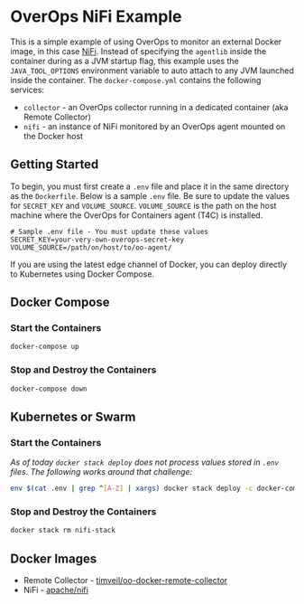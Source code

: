 # OverOps NiFi Example
This is a simple example of using OverOps to monitor an external Docker image, in this case [NiFi](https://hub.docker.com/r/apache/nifi/).  Instead of specifying the `agentlib` inside the container during as a JVM startup flag, this example uses the `JAVA_TOOL_OPTIONS` environment variable to auto attach to any JVM launched inside the container.  The `docker-compose.yml` contains the following services:
* `collector` - an OverOps collector running in a dedicated container (aka Remote Collector)
* `nifi` - an instance of NiFi monitored by an OverOps agent mounted on the Docker host

## Getting Started
To begin, you must first create a `.env` file and place it in the same directory as the `Dockerfile`.  Below is a sample `.env` file.  Be sure to update the values for `SECRET_KEY` and `VOLUME_SOURCE`.  `VOLUME_SOURCE` is the path on the host machine where the  OverOps for Containers agent (T4C) is installed.

```properties
# Sample .env file - You must update these values
SECRET_KEY=your-very-own-overops-secret-key
VOLUME_SOURCE=/path/on/host/to/oo-agent/
```

If you are using the latest edge channel of Docker, you can deploy directly to Kubernetes using Docker Compose.

## Docker Compose

### Start the Containers
```bash
docker-compose up
```

### Stop and Destroy the Containers
```bash
docker-compose down
```

## Kubernetes or Swarm

### Start the Containers
*As of today `docker stack deploy` does not process values stored in `.env` files.  The following works around that challenge:*
```bash
env $(cat .env | grep ^[A-Z] | xargs) docker stack deploy -c docker-compose.yml nifi-stack
```

### Stop and Destroy the Containers
```bash
docker stack rm nifi-stack
```

## Docker Images
* Remote Collector - [timveil/oo-docker-remote-collector](https://hub.docker.com/r/timveil/oo-docker-remote-collector/)
* NiFi - [apache/nifi](https://hub.docker.com/r/apache/nifi/)